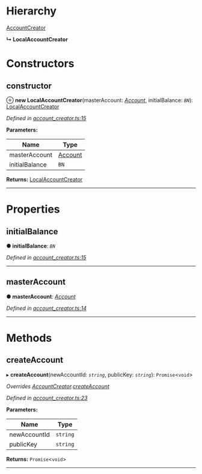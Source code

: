 

# Hierarchy

 [AccountCreator](_account_creator_.accountcreator.md)

**↳ LocalAccountCreator**

# Constructors

<a id="constructor"></a>

##  constructor

⊕ **new LocalAccountCreator**(masterAccount: *[Account](_account_.account.md)*, initialBalance: *`BN`*): [LocalAccountCreator](_account_creator_.localaccountcreator.md)

*Defined in [account_creator.ts:15](https://github.com/nearprotocol/nearlib/blob/7216179/src.ts/account_creator.ts#L15)*

**Parameters:**

| Name | Type |
| ------ | ------ |
| masterAccount | [Account](_account_.account.md) |
| initialBalance | `BN` |

**Returns:** [LocalAccountCreator](_account_creator_.localaccountcreator.md)

___

# Properties

<a id="initialbalance"></a>

##  initialBalance

**● initialBalance**: *`BN`*

*Defined in [account_creator.ts:15](https://github.com/nearprotocol/nearlib/blob/7216179/src.ts/account_creator.ts#L15)*

___
<a id="masteraccount"></a>

##  masterAccount

**● masterAccount**: *[Account](_account_.account.md)*

*Defined in [account_creator.ts:14](https://github.com/nearprotocol/nearlib/blob/7216179/src.ts/account_creator.ts#L14)*

___

# Methods

<a id="createaccount"></a>

##  createAccount

▸ **createAccount**(newAccountId: *`string`*, publicKey: *`string`*): `Promise`<`void`>

*Overrides [AccountCreator](_account_creator_.accountcreator.md).[createAccount](_account_creator_.accountcreator.md#createaccount)*

*Defined in [account_creator.ts:23](https://github.com/nearprotocol/nearlib/blob/7216179/src.ts/account_creator.ts#L23)*

**Parameters:**

| Name | Type |
| ------ | ------ |
| newAccountId | `string` |
| publicKey | `string` |

**Returns:** `Promise`<`void`>

___


